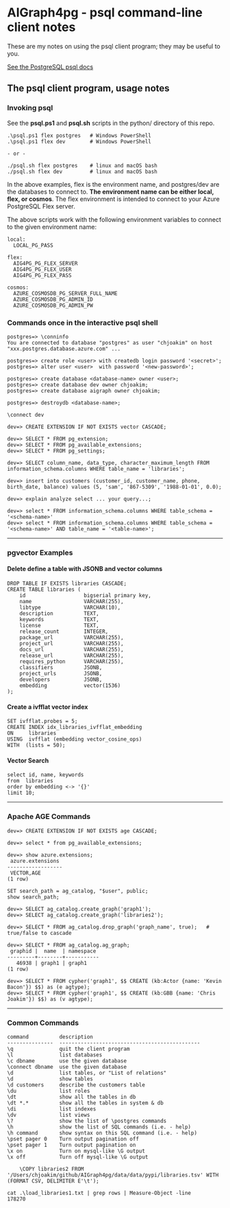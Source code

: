 # AIGraph4pg - psql command-line client notes

These are my notes on using the psql client program; they may be useful to you.

[See the PostgreSQL psql docs](https://www.postgresql.org/docs/current/app-psql.html)

## The psql client program, usage notes

### Invoking psql

See the **psql.ps1** and **psql.sh** scripts in the python/ directory of this repo.

```
.\psql.ps1 flex postgres   # Windows PowerShell
.\psql.ps1 flex dev        # Windows PowerShell

- or -

./psql.sh flex postgres    # linux and macOS bash
./psql.sh flex dev         # linux and macOS bash
```

In the above examples, flex is the environment name,
and postgres/dev are the databases to connect to.
**The environment name can be either local, flex, or cosmos**.
The flex environment is intended to connect to your Azure PostgreSQL Flex server.

The above scripts work with the following environment variables
to connect to the given environment name:

```
local:
  LOCAL_PG_PASS

flex:
  AIG4PG_PG_FLEX_SERVER
  AIG4PG_PG_FLEX_USER
  AIG4PG_PG_FLEX_PASS

cosmos:
  AZURE_COSMOSDB_PG_SERVER_FULL_NAME
  AZURE_COSMOSDB_PG_ADMIN_ID
  AZURE_COSMOSDB_PG_ADMIN_PW
```

### Commands once in the interactive psql shell

```
postgres=> \conninfo
You are connected to database "postgres" as user "chjoakim" on host "xxx.postgres.database.azure.com" ...

postgres=> create role <user> with createdb login password '<secret>';
postgres=> alter user <user>  with password '<new-password>';

postgres=> create database <database-name> owner <user>;
postgres=> create database dev owner chjoakim;
postgres=> create database aigraph owner chjoakim;

postgres=> destroydb <database-name>;

\connect dev

dev=> CREATE EXTENSION IF NOT EXISTS vector CASCADE;

dev=> SELECT * FROM pg_extension;
dev=> SELECT * FROM pg_available_extensions;
dev=> SELECT * FROM pg_settings;

dev=> SELECT column_name, data_type, character_maximum_length FROM information_schema.columns WHERE table_name = 'libraries';

dev=> insert into customers (customer_id, customer_name, phone, birth_date, balance) values (5, 'sam', '867-5309', '1988-01-01', 0.0);

dev=> explain analyze select ... your query...;

dev=> select * FROM information_schema.columns WHERE table_schema = '<schema-name>'
dev=> select * FROM information_schema.columns WHERE table_schema = '<schema-name>' AND table_name = '<table-name>';
```

---

### pgvector Examples

#### Delete define a table with JSONB and vector columns

```
DROP TABLE IF EXISTS libraries CASCADE;
CREATE TABLE libraries (
    id                   bigserial primary key,
    name                 VARCHAR(255),
    libtype              VARCHAR(10),
    description          TEXT,
    keywords             TEXT,
    license              TEXT,
    release_count        INTEGER,
    package_url          VARCHAR(255),
    project_url          VARCHAR(255),
    docs_url             VARCHAR(255),
    release_url          VARCHAR(255),
    requires_python      VARCHAR(255),
    classifiers          JSONB,
    project_urls         JSONB,
    developers           JSONB,
    embedding            vector(1536)
);
```

#### Create a ivfflat vector index

```
SET ivfflat.probes = 5;
CREATE INDEX idx_libraries_ivfflat_embedding
ON     libraries
USING  ivfflat (embedding vector_cosine_ops)
WITH  (lists = 50);
```

#### Vector Search

```
select id, name, keywords
from  libraries
order by embedding <-> '{}'
limit 10;
```

---

### Apache AGE Commands

```
dev=> CREATE EXTENSION IF NOT EXISTS age CASCADE;

dev=> select * from pg_available_extensions;

dev=> show azure.extensions;
 azure.extensions
------------------
 VECTOR,AGE
(1 row)

SET search_path = ag_catalog, "$user", public;
show search_path;

dev=> SELECT ag_catalog.create_graph('graph1');
dev=> SELECT ag_catalog.create_graph('libraries2');

dev=> SELECT * FROM ag_catalog.drop_graph('graph_name', true);   # true/false to cascade

dev=> SELECT * FROM ag_catalog.ag_graph;
 graphid |  name  | namespace
---------+--------+-----------
   46938 | graph1 | graph1
(1 row)

dev=> SELECT * FROM cypher('graph1', $$ CREATE (kb:Actor {name: 'Kevin Bacon'}) $$) as (e agtype);
dev=> SELECT * FROM cypher('graph1', $$ CREATE (kb:GBB {name: 'Chris Joakim'}) $$) as (v agtype);
```

---

### Common Commands

```
command          description
---------------  ----------------------------------------------
\q               quit the client program
\l               list databases
\c dbname        use the given database
\connect dbname  use the given database
\d               list tables, or "List of relations"
\d               show tables
\d customers     describe the customers table
\du              list roles
\dt              show all the tables in db
\dt *.*          show all the tables in system & db
\di              list indexes
\dv              list views
\?               show the list of \postgres commands
\h               show the list of SQL commands (i.e. - help)
\h command       show syntax on this SQL command (i.e. - help)
\pset pager 0    Turn output pagination off
\pset pager 1    Turn output pagination on
\x on            Turn on mysql-like \G output
\x off           Turn off mysql-like \G output
```


```
    \COPY libraries2 FROM '/Users/chjoakim/github/AIGraph4pg/data/data/pypi/libraries.tsv' WITH (FORMAT CSV, DELIMITER E'\t');

cat .\load_libraries1.txt | grep rows | Measure-Object -line
178270
```